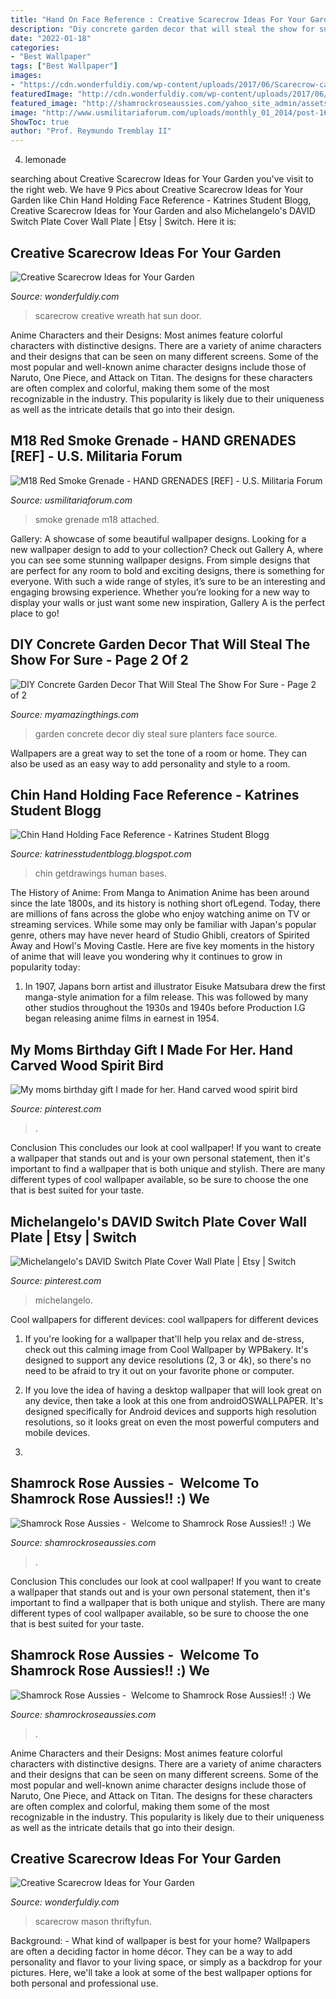 ```yaml
---
title: "Hand On Face Reference : Creative Scarecrow Ideas For Your Garden"
description: "Diy concrete garden decor that will steal the show for sure"
date: "2022-01-18"
categories:
- "Best Wallpaper"
tags: ["Best Wallpaper"]
images:
- "https://cdn.wonderfuldiy.com/wp-content/uploads/2017/06/Scarecrow-candle-jars.jpg"
featuredImage: "http://cdn.wonderfuldiy.com/wp-content/uploads/2017/06/Sun-hat-scarecrow-door-wreath.jpg"
featured_image: "http://shamrockroseaussies.com/yahoo_site_admin/assets/images/DSC_0706.10500600_std.jpg"
image: "http://www.usmilitariaforum.com/uploads/monthly_01_2014/post-1646-0-98392400-1390508791.jpg"
ShowToc: true
author: "Prof. Reymundo Tremblay II"
---
```



4. lemonade 

	

		
searching about Creative Scarecrow Ideas for Your Garden you've visit to the right web. We have 9 Pics about Creative Scarecrow Ideas for Your Garden like Chin Hand Holding Face Reference - Katrines Student Blogg, Creative Scarecrow Ideas for Your Garden and also Michelangelo&#039;s DAVID Switch Plate Cover Wall Plate | Etsy | Switch. Here it is:
		
    
## Creative Scarecrow Ideas For Your Garden

<img loading=lazy src="http://cdn.wonderfuldiy.com/wp-content/uploads/2017/06/Sun-hat-scarecrow-door-wreath.jpg" onerror="this.onerror=null;this.src='https://tse3.mm.bing.net/th?id=OIP.lvSZ3ddyLnqQafZraoYTPQHaJ4&amp;pid=15.1';" alt="Creative Scarecrow Ideas for Your Garden">

_Source: wonderfuldiy.com_

>scarecrow creative wreath hat sun door. 

	

Anime Characters and their Designs: Most animes feature colorful characters with distinctive designs.
There are a variety of anime characters and their designs that can be seen on many different screens. Some of the most popular and well-known anime character designs include those of Naruto, One Piece, and Attack on Titan. The designs for these characters are often complex and colorful, making them some of the most recognizable in the industry. This popularity is likely due to their uniqueness as well as the intricate details that go into their design.

    
## M18 Red Smoke Grenade - HAND GRENADES [REF] - U.S. Militaria Forum

<img loading=lazy src="http://www.usmilitariaforum.com/uploads/monthly_01_2014/post-1646-0-98392400-1390508791.jpg" onerror="this.onerror=null;this.src='https://tse4.mm.bing.net/th?id=OIP.fa3sHBX7C_ey48dTl-eeFAAAAA&amp;pid=15.1';" alt="M18 Red Smoke Grenade - HAND GRENADES [REF] - U.S. Militaria Forum">

_Source: usmilitariaforum.com_

>smoke grenade m18 attached. 

	

Gallery: A showcase of some beautiful wallpaper designs.
Looking for a new wallpaper design to add to your collection? Check out Gallery A, where you can see some stunning wallpaper designs. From simple designs that are perfect for any room to bold and exciting designs, there is something for everyone. With such a wide range of styles, it’s sure to be an interesting and engaging browsing experience. Whether you’re looking for a new way to display your walls or just want some new inspiration, Gallery A is the perfect place to go!





	
	
    
## DIY Concrete Garden Decor That Will Steal The Show For Sure - Page 2 Of 2

<img loading=lazy src="http://myamazingthings.com/wp-content/uploads/2017/05/concrete-garden-decor-6.jpg" onerror="this.onerror=null;this.src='https://tse1.mm.bing.net/th?id=OIP.cbD5ktlbGPAkDhat5Q9BvAHaIc&amp;pid=15.1';" alt="DIY Concrete Garden Decor That Will Steal The Show For Sure - Page 2 of 2">

_Source: myamazingthings.com_

>garden concrete decor diy steal sure planters face source. 

	

Wallpapers are a great way to set the tone of a room or home. They can also be used as an easy way to add personality and style to a room.

    
## Chin Hand Holding Face Reference - Katrines Student Blogg

<img loading=lazy src="http://getdrawings.com/images/reference-photos-drawing-6.jpg" onerror="this.onerror=null;this.src='https://tse3.mm.bing.net/th?id=OIP.ui5pgEn7PM10bRtd8OyROAHaEK&amp;pid=15.1';" alt="Chin Hand Holding Face Reference - Katrines Student Blogg">

_Source: katrinesstudentblogg.blogspot.com_

>chin getdrawings human bases. 

	

The History of Anime: From Manga to Animation
Anime has been around since the late 1800s, and its history is nothing short ofLegend. Today, there are millions of fans across the globe who enjoy watching anime on TV or streaming services. While some may only be familiar with Japan's popular genre, others may have never heard of Studio Ghibli, creators of Spirited Away and Howl's Moving Castle. Here are five key moments in the history of anime that will leave you wondering why it continues to grow in popularity today:
1) In 1907, Japans born artist and illustrator Eisuke Matsubara drew the first manga-style animation for a film release. This was followed by many other studios throughout the 1930s and 1940s before Production I.G began releasing anime films in earnest in 1954.

    
## My Moms Birthday Gift I Made For Her. Hand Carved Wood Spirit Bird

<img loading=lazy src="https://i.pinimg.com/736x/ee/d9/81/eed981fd21dff5f29eca426a5f5ceeef.jpg" onerror="this.onerror=null;this.src='https://tse2.mm.bing.net/th?id=OIP.63ZL7m4l81Idt4IgafJ2xAHaJ6&amp;pid=15.1';" alt="My moms birthday gift I made for her. Hand carved wood spirit bird">

_Source: pinterest.com_

>. 

	

Conclusion
This concludes our look at cool wallpaper! If you want to create a wallpaper that stands out and is your own personal statement, then it's important to find a wallpaper that is both unique and stylish. There are many different types of cool wallpaper available, so be sure to choose the one that is best suited for your taste.

    
## Michelangelo&#039;s DAVID Switch Plate Cover Wall Plate | Etsy | Switch

<img loading=lazy src="https://i.pinimg.com/736x/4b/11/73/4b1173d4debe980a23904d364fed220f--freckle-switch-plates.jpg" onerror="this.onerror=null;this.src='https://tse2.mm.bing.net/th?id=OIP.XGs0a0_lxJTSIHF_Yb66cgHaLl&amp;pid=15.1';" alt="Michelangelo&#039;s DAVID Switch Plate Cover Wall Plate | Etsy | Switch">

_Source: pinterest.com_

>michelangelo. 

	

Cool wallpapers for different devices:
cool wallpapers for different devices 

1. If you're looking for a wallpaper that'll help you relax and de-stress, check out this calming image from Cool Wallpaper by WPBakery. It's designed to support any device resolutions (2, 3 or 4k), so there's no need to be afraid to try it out on your favorite phone or computer.

2. If you love the idea of having a desktop wallpaper that will look great on any device, then take a look at this one from androidOSWALLPAPER. It's designed specifically for Android devices and supports high resolution resolutions, so it looks great on even the most powerful computers and mobile devices.

3.

    
## Shamrock Rose Aussies - ﻿﻿﻿ Welcome To Shamrock Rose Aussies!! :) We

<img loading=lazy src="http://shamrockroseaussies.com/yahoo_site_admin/assets/images/DSC_0706.10500600_std.jpg" onerror="this.onerror=null;this.src='https://tse1.mm.bing.net/th?id=OIP.slt3TyRyUT-GfjzNJikhbAHaGK&amp;pid=15.1';" alt="Shamrock Rose Aussies - ﻿﻿﻿ Welcome to Shamrock Rose Aussies!! :) We">

_Source: shamrockroseaussies.com_

>. 

	

Conclusion
This concludes our look at cool wallpaper! If you want to create a wallpaper that stands out and is your own personal statement, then it's important to find a wallpaper that is both unique and stylish. There are many different types of cool wallpaper available, so be sure to choose the one that is best suited for your taste.

    
## Shamrock Rose Aussies - ﻿﻿﻿ Welcome To Shamrock Rose Aussies!! :) We

<img loading=lazy src="http://shamrockroseaussies.com/yahoo_site_admin/assets/images/DSC_0871.10500802_std.jpg" onerror="this.onerror=null;this.src='https://tse2.mm.bing.net/th?id=OIP.5R1wkSx9PuzpYTdteNU09QHaE-&amp;pid=15.1';" alt="Shamrock Rose Aussies - ﻿﻿﻿ Welcome to Shamrock Rose Aussies!! :) We">

_Source: shamrockroseaussies.com_

>. 

	

Anime Characters and their Designs: Most animes feature colorful characters with distinctive designs.
There are a variety of anime characters and their designs that can be seen on many different screens. Some of the most popular and well-known anime character designs include those of Naruto, One Piece, and Attack on Titan. The designs for these characters are often complex and colorful, making them some of the most recognizable in the industry. This popularity is likely due to their uniqueness as well as the intricate details that go into their design.

    
## Creative Scarecrow Ideas For Your Garden

<img loading=lazy src="https://cdn.wonderfuldiy.com/wp-content/uploads/2017/06/Scarecrow-candle-jars.jpg" onerror="this.onerror=null;this.src='https://tse3.mm.bing.net/th?id=OIP.GKr2jMJxKHZBjSb8-25UtwHaJ6&amp;pid=15.1';" alt="Creative Scarecrow Ideas for Your Garden">

_Source: wonderfuldiy.com_

>scarecrow mason thriftyfun. 

	

Background: - What kind of wallpaper is best for your home?
Wallpapers are often a deciding factor in home décor. They can be a way to add personality and flavor to your living space, or simply as a backdrop for your pictures. Here, we'll take a look at some of the best wallpaper options for both personal and professional use.

